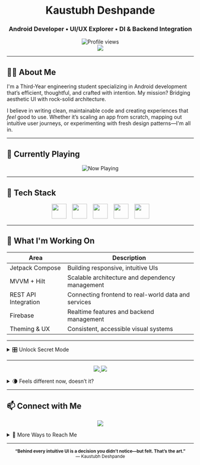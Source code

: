 <h1 align="center">Kaustubh Deshpande</h1>
<h3 align="center">Android Developer • UI/UX Explorer • DI & Backend Integration</h3>

<p align="center">
  <img src="https://komarev.com/ghpvc/?username=deshkaustubh&color=0e75b6&style=flat" alt="Profile views" />
  <br>
  <img src="https://img.shields.io/badge/-Recruiter_Mode_ON-green?style=for-the-badge" />
</p>

---

## 👨‍💻 About Me

I'm a Third-Year engineering student specializing in Android development that’s efficient, thoughtful, and crafted with intention. My mission? Bridging aesthetic UI with rock-solid architecture.

I believe in writing clean, maintainable code and creating experiences that *feel* good to use. Whether it’s scaling an app from scratch, mapping out intuitive user journeys, or experimenting with fresh design patterns—I'm all in.

---

## 🔁 Currently Playing

<p align="center">
  <img src="https://readme-typing-svg.herokuapp.com?font=Fira+Code&pause=1000&color=0e75b6&center=true&vCenter=true&width=435&lines=Now+playing%3A+Jetpack+Compose;Now+playing%3A+MVVM+%2B+DI;Now+playing%3A+REST+APIs+%2B+Firebase;Now+playing%3A+Material+UI+Patterns" alt="Now Playing" />
</p>

---

## 🚀 Tech Stack

<div align="center">
  <img src="https://cdn.jsdelivr.net/gh/devicons/devicon/icons/android/android-original.svg" height="40" />
  &nbsp;&nbsp;
  <img src="https://cdn.jsdelivr.net/gh/devicons/devicon/icons/kotlin/kotlin-original.svg" height="40" />
  &nbsp;&nbsp;
  <img src="https://cdn.jsdelivr.net/gh/devicons/devicon/icons/androidstudio/androidstudio-original.svg" height="40" />
  &nbsp;&nbsp;
  <img src="https://cdn.jsdelivr.net/gh/devicons/devicon/icons/figma/figma-original.svg" height="40" />
  &nbsp;&nbsp;
  <img src="https://cdn.jsdelivr.net/gh/devicons/devicon/icons/intellij/intellij-original.svg" height="40" />
</div>

---

## 🎯 What I'm Working On

| Area                 | Description                                           |
|----------------------|-------------------------------------------------------|
| Jetpack Compose      | Building responsive, intuitive UIs                    |
| MVVM + Hilt          | Scalable architecture and dependency management       |
| REST API Integration | Connecting frontend to real-world data and services   |
| Firebase             | Realtime features and backend management              |
| Theming & UX         | Consistent, accessible visual systems                 |

---

<details>
  <summary>🎛️ Unlock Secret Mode</summary>

  ✅ **Access granted**

  You’ve got sharp instincts. Most people don’t even open collapsibles.

  → Let’s build something surprising.  
  💌 contact.deshkaustubh@gmail.com  
  🛠️ Or just explore—I hide stories in my codebase.
</details>

---

<p align="center">
  <a href="https://kaustubhdeshpande.netlify.app" target="_blank">
    <img src="https://img.shields.io/badge/🌙-Activate_Dark_Mode-grey?style=for-the-badge" />
  </a>
  <img src="https://img.shields.io/badge/Clicks-3,591+and+rising-brightgreen?style=for-the-badge" />
</p>

<details>
  <summary>🌘 Feels different now, doesn’t it?</summary>

  Surprise! That wasn’t a dark mode toggle—it was a stealth link to my portfolio.  
  You clicked it. That means you’re curious. I like you already.
</details>

---

## 📫 Connect with Me

<p align="center">
  <a href="https://linkedin.com/in/deshkaustubh" target="_blank">
    <img src="https://img.shields.io/badge/Let's Connect on LinkedIn-0077B5?style=for-the-badge&logo=linkedin&logoColor=white" />
  </a>
</p>

<details>
  <summary>📎 More Ways to Reach Me</summary>
  <br>

  <p align="left">
    <a href="https://kaustubhdeshpande.netlify.app" target="_blank">
      <img src="https://img.shields.io/badge/Portfolio-000000?style=for-the-badge&logo=About.me&logoColor=white" />
    </a>
    <a href="https://x.com/desh_kaustubh" target="_blank">
      <img src="https://img.shields.io/badge/X-000000?style=for-the-badge&logo=twitter&logoColor=white" />
    </a>
    <a href="https://instagram.com/deshkaustubh" target="_blank">
      <img src="https://img.shields.io/badge/Instagram-E4405F?style=for-the-badge&logo=instagram&logoColor=white" />
    </a>
    <a href="https://bsky.app/profile/kaustubhdeshpande.bsky.social" target="_blank">
      <img src="https://img.shields.io/badge/Bluesky-0A75FF?style=for-the-badge&logo=bluesky&logoColor=white" />
    </a>
    <a href="https://linktr.ee/kaustubhdeshpande" target="_blank">
      <img src="https://img.shields.io/badge/Linktree-43E660?style=for-the-badge&logo=Linktree&logoColor=white" />
    </a>
    <a href="https://g.dev/deshkaustubh" target="_blank">
      <img src="https://img.shields.io/badge/g.dev-4285F4?style=for-the-badge&logo=Google&logoColor=white" />
    </a>
    <a href="https://discord.com/users/deshkaustubh" target="_blank">
      <img src="https://img.shields.io/badge/Discord-5865F2?style=for-the-badge&logo=discord&logoColor=white" />
    </a>
    <a href="mailto:contact.deshkaustubh@gmail.com" target="_blank">
      <img src="https://img.shields.io/badge/Email-D14836?style=for-the-badge&logo=gmail&logoColor=white" />
    </a>
  </p>
</details>

---

<p align="center"><sub><b>“Behind every intuitive UI is a decision you didn’t notice—but felt. That’s the art.”</b><br>— Kaustubh Deshpande</sub></p>
